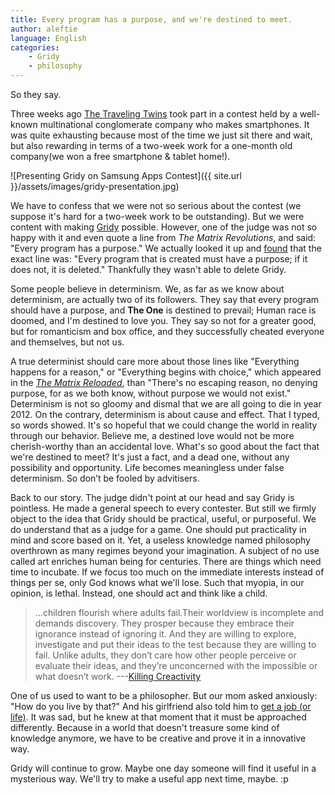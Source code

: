 ```yaml
---
title: Every program has a purpose, and we're destined to meet.
author: aleftie
language: English
categories:
    - Gridy
    - philosophy
---
```

So they say.

Three weeks ago [The Traveling Twins](http://ttwns.tw) took part in a contest held by a well-known multinational conglomerate company who makes smartphones. It was quite exhausting because most of the time we just sit there and wait, but also rewarding in terms of a two-week work for a one-month old company(we won a free smartphone & tablet home!).

![Presenting Gridy on Samsung Apps Contest]({{ site.url }}/assets/images/gridy-presentation.jpg)

We have to confess that we were not so serious about the contest (we suppose it's hard for a two-week work to be outstanding). But we were content with making [Gridy](http://ttwns.tw/gridy "Link to Gridy's website") possible. However, one of the judge was not so happy with it and even quote a line from *The Matrix Revolutions*, and said: "Every program has a purpose." We actually looked it up and [found](http://www.generationterrorists.com/quotes/the_matrix_revolutions.shtml) that the exact line was: "Every program that is created must have a purpose; if it does not, it is deleted." Thankfully they wasn't able to delete Gridy.

Some people believe in determinism. We, as far as we know about determinism, are actually two of its followers. They say that every program should have a purpose, and **The One** is destined to prevail; Human race is doomed, and I'm destined to love you. They say so not for a greater good, but for romanticism and box office, and they successfully cheated everyone and themselves, but not us.

A true determinist should care more about those lines like "Everything happens for a reason," or "Everything begins with choice," which appeared in the [*The Matrix Reloaded*](http://en.wikiquote.org/wiki/The_Matrix_Reloaded), than "There's no escaping reason, no denying purpose, for as we both know, without purpose we would not exist." Determinism is not so gloomy and dismal that we are all going to die in year 2012. On the contrary, determinism is about cause and effect. That I typed, so words showed. It's so hopeful that we could change the world in reality through our behavior. Believe me, a destined love would not be more cherish-worthy than an accidental love. What's so good about the fact that we're destined to meet? It's just a fact, and a dead one, without any possibility and opportunity. Life becomes meaningless under false determinism. So don’t be fooled by advitisers.

Back to our story. The judge didn't point at our head and say Gridy is pointless. He made a general speech to every contester. But still we firmly object to the idea that Gridy should be practical, useful, or purposeful. We do understand that as a judge for a game. One should put practicality in mind and score based on it. Yet, a useless knowledge named philosophy overthrown as many regimes beyond your imagination. A subject of no use called art enriches human being for centuries. There are things which need time to incubate. If we focus too much on the immediate interests instead of things per se, only God knows what we'll lose. Such that myopia, in our opinion, is lethal. Instead, one should act and think like a child.

> ...children flourish where adults fail.Their worldview is incomplete and demands discovery. They prosper because they embrace their ignorance instead of ignoring it. And they are willing to explore, investigate and put their ideas to the test because they are willing to fail. Unlike adults, they don’t care how other people perceive or evaluate their ideas, and they’re unconcerned with the impossible or what doesn’t work.
> ---[Killing Creactivity](http://bigthink.com/ideas/killing-creativity-why-kids-draw-pictures-of-monsters-and-adults-dont?)

One of us used to want to be a philosopher. But our mom asked anxiously: "How do you live by that?" And his girlfriend also told him to [get a job (or life)](http://lyrics.wikia.com/Oasis:The_Importance_Of_Being_Idle). It was sad, but he knew at that moment that it must be approached differently. Because in a world that doesn't treasure some kind of knowledge anymore, we have to be creative and prove it in a innovative way.

Gridy will continue to grow. Maybe one day someone will find it useful in a mysterious way. We'll try to make a useful app next time, maybe. :p
